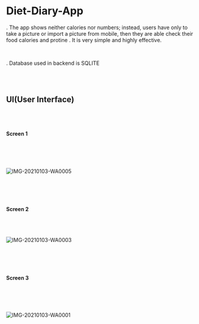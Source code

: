 # Diet-Diary-App

<p>. The app shows neither calories nor numbers;
instead, users have only to take a picture or
import a picture from mobile, then they are
able check their food calories and protine .
It is very simple and highly effective.</p>
<br>
<p>. Database used in backend is SQLITE</p>

<br>
<br>

<h2>UI(User Interface)</h2>

<br>
<br>

<h4>Screen 1</h4>

<br>
<br>
<br>


![IMG-20210103-WA0005](https://user-images.githubusercontent.com/56448711/105232876-0e1a7d00-5b8f-11eb-9666-4ffc2e48307e.jpg)

<br>
<br>
<br>

<h4>Screen 2</h4>
<br>
<br>

![IMG-20210103-WA0003](https://user-images.githubusercontent.com/56448711/105233487-eb3c9880-5b8f-11eb-95e9-a7e63b5d3e60.jpg)

<br>
<br>
<br>

<h4>Screen 3</h4>
<br>
<br>
<br>

![IMG-20210103-WA0001](https://user-images.githubusercontent.com/56448711/105233637-20e18180-5b90-11eb-91cf-0d12ba252c20.jpg)
